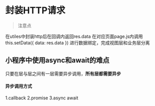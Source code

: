 # 封装HTTP请求
>注意点

在utiles中封装http后在回调内返回res.data
在对应页面page.js内调用
this.setData({
    data: res.data
})
进行数据绑定，完成视图层和业务层分离

## 小程序中使用async和await的难点

只要在层与层之间有一层需要异步调用，**所有层都需要异步**

#### 异步调用方式

1.callback
2.promise
3.async await